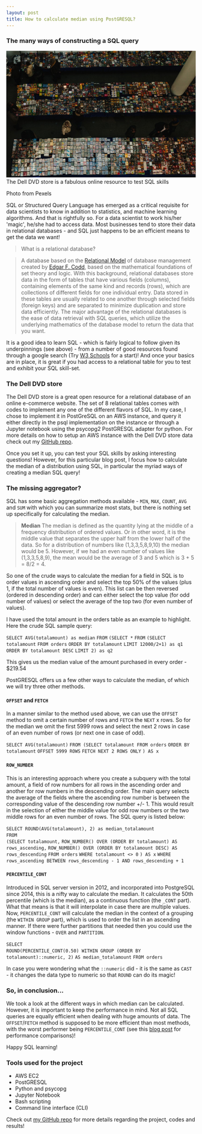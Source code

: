 ```yaml
---
layout: post
title: How to calculate median using PostGRESQL?
---
```

### The many ways of constructing a SQL query

![DVD](/images/blog4/people-buy-sell-cassettes.jpg)
The Dell DVD store is a fabulous online resource to test SQL skills

Photo from Pexels

SQL or Structured Query Language has emerged as a critical requisite for data scientists to know in addition to statistics, and machine learning algorithms. And that is rightfully so. For a data scientist to work his/her 'magic', he/she had to access data. Most businesses tend to store their data in relational databases - and SQL just happens to be an efficient means to get the data we want!

>What is a relational database?

>A database based on the [Relational Model](https://en.wikipedia.org/wiki/Relational_model) of database management created by [Edgar F. Codd](https://en.wikipedia.org/wiki/Edgar_F._Codd), based on the mathematical foundations of set theory and logic. With this background, relational databases store data in the form of tables that have various fields (columns), containing elements of the same kind and records (rows), which are collections of different fields for one individual entry. Data stored in these tables are usually related to one another through selected fields (foreign keys) and are separated to minimize duplication and store data efficiently. The major advantage of the relational databases is the ease of data retrieval with SQL queries, which utilize the underlying mathematics of the database model to return the data that you want.

It is a good idea to learn SQL - which is fairly logical to follow given its underpinnings (see above) - from a number of good resources found through a google search (Try [W3 Schools](https://www.w3schools.com/sql/sql_intro.asp) for a start)! And once your basics are in place, it is great if you had access to a relational table for you to test and exhibit your SQL skill-set.

### The Dell DVD store

The Dell DVD store is a great open resource for a relational database of an online e-commerce website. The set of 8 relational tables comes with codes to implement any one of the different flavors of SQL. In my case, I chose to implement it in PostGreSQL on an AWS instance, and query it either directly in the psql implementation on the instance or through a Jupyter notebook using the psycopg2 PostGRESQL adapter for python. For more details on how to setup an AWS instance with the Dell DVD store data check out my [GitHub repo](https://github.com/swv293/Dell_DVDStore_SQL).

Once you set it up, you can test your SQL skills by asking interesting questions! However, for this particular blog post, I focus how to calculate the median of a distribution using SQL, in particular the myriad ways of creating a median SQL query!

### The missing aggregator?

SQL has some basic aggregation methods available - `MIN`, `MAX`, `COUNT`, `AVG` and `SUM` with which you can summarize most stats, but there is nothing set up specifically for calculating the median.

>__Median__
>The median is defined as the quantity lying at the middle of a frequency distribution of ordered values. Or in other word, it is the middle value that separates the upper half from the lower half of the data.
> So for a distribution of numbers like (1,3,3,5,8,9,10) the median would be 5. However, if we had an even number of values like (1,3,3,5,8,9), the mean would be the average of 3 and 5 which is 3 + 5 = 8/2 = 4.

So one of the crude ways to calculate the median for a field in SQL is to order values in ascending order and select the top 50% of the values (plus 1, if the total number of values is even). This list can be then reversed (ordered in descending order) and can either select the top value (for odd number of values) or select the average of the top two (for even number of values).

I have used the total amount in the orders table as an example to highlight. Here the crude SQL sample query:

`SELECT AVG(totalamount) as median`
`FROM`
`(SELECT *`
`FROM`
`(SELECT totalamount`
`FROM orders`
`ORDER BY totalamount`
`LIMIT 12000/2+1) as q1`
`ORDER BY totalamount DESC`
`LIMIT 2) as q2`

This gives us the median value of the amount purchased in every order - $219.54

PostGRESQL offers us a few other ways to calculate the median, of which we will try three other methods.

#### `OFFSET` and `FETCH`

In a manner similar to the method used above, we can use the `OFFSET` method to omit a certain number of rows and `FETCH` the `NEXT` x rows. So for the median we omit the first 5999 rows and select the next 2 rows in case of an even number of rows (or next one in case of odd).

`SELECT AVG(totalamount)`
`FROM (SELECT totalamount FROM orders`
`ORDER BY totalamount`
`OFFSET 5999 ROWS`
`FETCH NEXT 2 ROWS ONLY`
`) AS x`

#### `ROW_NUMBER`

This is an interesting approach where you create a subquery with the total amount, a field of row numbers for all rows in the ascending order and another for row numbers in the descending order. The main query selects the average of the fields where the ascending row number is between the corresponding value of the descending row number +/- 1. This would result in the selection of either the middle value for odd row numbers or the two middle rows for an even number of rows. The SQL query is listed below:

`SELECT ROUND(AVG(totalamount), 2) as median_totalamount`  
`FROM`  
`(SELECT totalamount,`
`ROW_NUMBER() OVER (ORDER BY totalamount) AS rows_ascending,`
`ROW_NUMBER() OVER (ORDER BY totalamount DESC) AS rows_descending`
`FROM orders`
`WHERE totalamount <> 0`
`) AS x`
`WHERE rows_ascending BETWEEN rows_descending - 1 AND rows_descending + 1`

#### `PERCENTILE_CONT`

Introduced in SQL server version in 2012, and incorporated into PostgreSQL since 2014, this is a nifty way to calculate the median. It calculates the 50th percentile (which is the median), as a continuous function (the `_CONT` part). What that means is that it will interpolate in case there are multiple values. Now, `PERCENTILE_CONT` will calculate the median in the context of a grouping (the `WITHIN GROUP` part), which is used to order the list in an ascending manner. If there were further partitions that needed then you could use the window functions - `OVER` and `PARTITION`.

`SELECT`  
`ROUND(PERCENTILE_CONT(0.50) WITHIN GROUP (ORDER BY totalamount)::numeric, 2)`
`AS median_totalamount`
`FROM orders`

In case you were wondering what the `::numeric` did - it is the same as `CAST` - it changes the data type to numeric so that `ROUND` can do its magic!

### So, in conclusion...

We took a look at the different ways in which median can be calculated. However, it is important to keep the performance in mind. Not all SQL queries are equally efficient when dealing with huge amounts of data. The `OFFSET`/`FETCH` method is supposed to be more efficient than most methods, with the worst performer being `PERCENTILE_CONT` (see this [blog post](https://sqlperformance.com/2012/08/t-sql-queries/median) for performance comparisons)!

Happy SQL learning!

### Tools used for the project

* AWS EC2
* PostGRESQL
* Python and psycopg
* Jupyter Notebook
* Bash scripting
* Command line interface (CLI)

Check out [my GitHub repo](https://github.com/swv293/Dell_DVDStore_SQL) for more details regarding the project, codes and results!

